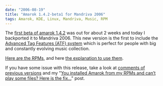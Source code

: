 ```yaml
---
date: "2006-08-19"
title: "Amarok 1.4.2-beta1 for Mandriva 2006"
tags: Amarok, KDE, Linux, Mandriva, Music, RPM
---
```


The [first beta of amarok 1.4.2](https://community.kde.org/Amarok/Archives/Release:1.4.2_Beta1)
was out for about 2 weeks and today I backported it to Mandriva 2006. This new
version is the first to include the [Advanced Tag Features (ATF)
system](https://web.archive.org/web/20090214035957/https://amarok.kde.org/amarokwiki/index.php/ATF)
which is perfect for people with big and constantly evolving music collection.

[Here are the RPMs](https://github.com/kdeldycke/mandriva-specs), and here [the
explanation to use
them](https://kevin.deldycke.com/2006/04/new-repository-for-mandriva-2006/).

If you have some issue with this release, take a look at [comments of previous
versions](https://kevin.deldycke.com/2006/07/amarok-141-for-mandriva-2006/) and
my "[You installed Amarok from my RPMs and can’t play some files? Here is the
fix...](https://kevin.deldycke.com/2006/08/you-installed-amarok-from-my-rpms-and-you-cant-play-some-files-here-is-the-fix/)"
post.
